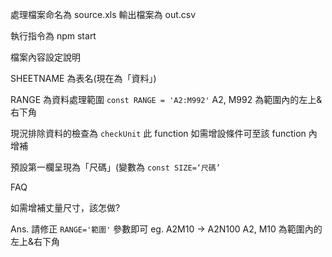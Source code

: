 處理檔案命名為 source.xls 輸出檔案為 out.csv

執行指令為 npm start

檔案內容設定說明

SHEETNAME 為表名(現在為「資料」)

RANGE 為資料處理範圍 `const RANGE = 'A2:M992'` A2, M992 為範圍內的左上&右下角

現況排除資料的檢查為 `checkUnit` 此 function 如需增設條件可至該 function 內增補

預設第一欄呈現為「尺碼」(變數為 `const SIZE=‘尺碼’`

FAQ

如需增補丈量尺寸，該怎做?

Ans. 請修正 `RANGE='範圍'` 參數即可 eg. A2M10 -> A2N100 A2, M10 為範圍內的左上&右下角
